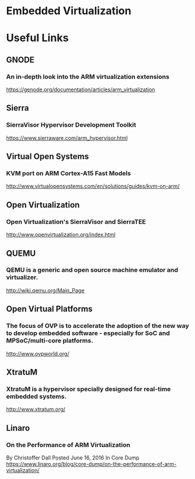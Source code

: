 Embedded Virtualization
===================


# Useful Links

## GNODE
### An in-depth look into the ARM virtualization extensions
https://genode.org/documentation/articles/arm_virtualization
## Sierra
### SierraVisor Hypervisor Development Toolkit
https://www.sierraware.com/arm_hypervisor.html
## Virtual Open Systems
### KVM port on ARM Cortex-A15 Fast Models
http://www.virtualopensystems.com/en/solutions/guides/kvm-on-arm/
## Open Virtualization
###  Open Virtualization's SierraVisor and SierraTEE
http://www.openvirtualization.org/index.html
## QUEMU
### QEMU is a generic and open source machine emulator and virtualizer.
http://wiki.qemu.org/Main_Page
## Open Virtual Platforms
### The focus of OVP is to accelerate the adoption of the new way to develop embedded software - especially for SoC and MPSoC/multi-core platforms.
http://www.ovpworld.org/
## XtratuM
### XtratuM is a hypervisor specially designed for real-time embedded systems.
http://www.xtratum.org/
## Linaro
### On the Performance of ARM Virtualization
By Christoffer Dall   Posted June 16, 2016   In Core Dump
https://www.linaro.org/blog/core-dump/on-the-performance-of-arm-virtualization/


